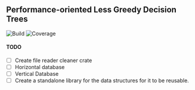 ## Performance-oriented Less Greedy Decision Trees

![Build](https://github.com/haroldks/performance-less-greedy-trees/actions/workflows/rust.yml/badge.svg)
![Coverage](https://github.com/haroldks/performance-less-greedy-trees/actions/workflows/rust.yml/badge.svg)


#### TODO

- [ ] Create file reader cleaner crate
- [ ] Horizontal database
- [ ] Vertical Database
- [ ] Create a standalone library for the data structures for it to be reusable.
